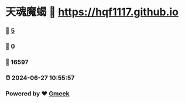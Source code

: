 # 天魂魔蝎 :link: https://hqf1117.github.io 
### :page_facing_up: [5](https://hqf1117.github.io/tag.html) 
### :speech_balloon: 0 
### :hibiscus: 16597 
### :alarm_clock: 2024-06-27 10:55:57 
### Powered by :heart: [Gmeek](https://github.com/Meekdai/Gmeek)
